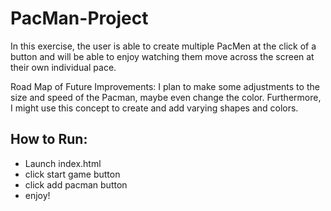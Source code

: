 # PacMan-Project

In this exercise, the user is able to create multiple PacMen at the click of a button and will be able to enjoy watching them move across the screen at their own individual pace. 

Road Map of Future Improvements: I plan to make some adjustments to the size and speed of the Pacman, maybe even change the color.  Furthermore, I might use this concept to create and add varying shapes and colors.  


## How to Run: 
- Launch index.html
- click start game button
- click add pacman button
- enjoy!

